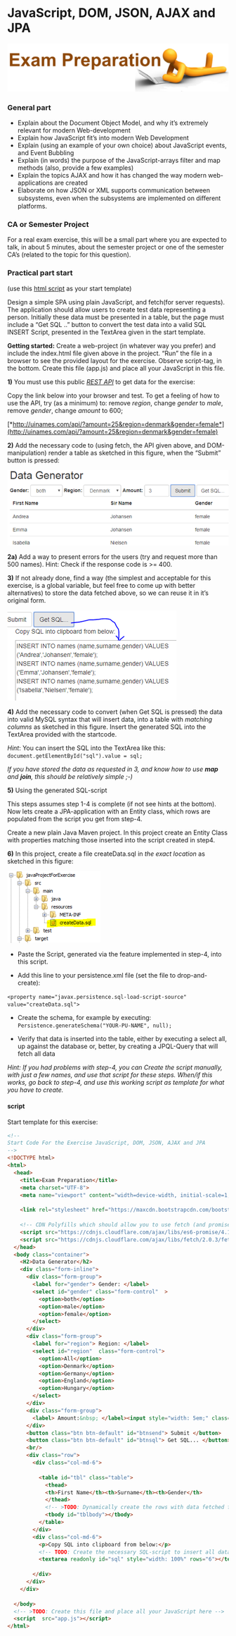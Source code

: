 # JavaScript, DOM, JSON, AJAX and JPA
![](media/image4.png)

### General part

- Explain about the Document Object Model, and why it’s extremely relevant for modern Web-development
- Explain how JavaScript fit’s into modern Web Development
- Explain (using an example of your own choice) about JavaScript events, and Event Bubbling
- Explain (in words) the purpose of the JavaScript-arrays filter and map methods (also, provide a few examples)
- Explain the topics AJAX and how it has changed the way modern web-applications are created
- Elaborate on how JSON or XML supports communication between subsystems, even when the subsystems are implemented on diﬀerent platforms.

### CA or Semester Project

For a real exam exercise, this will be a small part where you are
expected to talk, in about 5 minutes, about the semester project or one
of the semester CA’s (related to the topic for this question).

### Practical part start 
(use this [html script](####-script) as your start template)

Design a simple SPA using plain JavaScript, and fetch(for server requests). The application should allow users to create test data representing a person. Initially these data must be presented in a table, but the page must include a “Get SQL ..” button to convert the test data into a valid SQL INSERT Script, presented in the TextArea given in the start template.

**Getting started:** Create a web-project (in whatever way you prefer)
and include the index.html file given above in the project. “Run” the
file in a browser to see the provided layout for the exercise. Observe
script-tag, in the bottom. Create this file (app.js) and place all your
JavaScript in this file.

**1)** You must use this public [*REST
API*](https://github.com/thm/uinames/) to get data for the exercise:

Copy the link below into your browser and test. To get a feeling of how to use the API, try (as a minimum) to: remove *region*, change *gender* to *male*, remove *gender*, change *amount* to 600;

[*http://uinames.com/api/?amount=25&region=denmark&gender=female*](http://uinames.com/api/?amount=25&region=denmark&gender=female)

**2)** Add the necessary code to (using fetch, the API given above, and
DOM-manipulation) render a table as sketched in this figure, when the “Submit” button is pressed:

![](media/data_generator.png)

**2a)** Add a way to present errors for the users (try and request more than 500 names). Hint: Check if the response code is &gt;= 400.

**3)** If not already done, find a way (the simplest and acceptable for this exercise, is a global variable, but feel free to come up with better alternatives) to store the data fetched above, so we can reuse it in it’s original form.

![](media/sql.png) 

**4)** Add the necessary code to convert (when Get SQL is pressed) the
data into valid MySQL syntax that will insert data, into a table with
*matching columns* as sketched in this figure. Insert the generated SQL
into the TextArea provided with the startcode.

*Hint*: You can insert the SQL into the TextArea like this:
`document.getElementById("sql").value = sql;`

*If you have stored the data as requested in 3, and know how to use
**map** and **join**, this should be relatively simple ;-)*

**5)** Using the generated SQL-script

This steps assumes step 1-4 is complete (if not see hints at the
bottom). Now lets create a JPA-application with an Entity class, which
rows are populated from the script you get from step-4.

Create a new plain Java Maven project. In this project create an Entity
Class with properties matching those inserted into the script created in step4.

**6)** In this project, create a file createData.sql in *the exact location* as
sketched in this figure:

![](media/folder_structure_sql.png)


- Paste the Script, generated via the feature implemented in step-4, into this script.

- Add this line to your persistence.xml file (set the file to
drop-and-create):

`<property name="javax.persistence.sql-load-script-source"
value="createData.sql">`

- Create the schema, for example by executing:  
`Persistence.generateSchema("YOUR-PU-NAME", null);`

- Verify that data is inserted into the table, either by executing a select all, up against the database or, better, by creating a JPQL-Query that will fetch all data

*Hint: If you had problems with step-4, you can Create the script manually, with just a few names, and use that script for these steps.
When/if this works, go back to step-4, and use this working script as
template for what you have to create.*

#### script
Start template for this exercise:
```html
<!--
Start Code For the Exercise JavaScript, DOM, JSON, AJAX and JPA
-->
<!DOCTYPE html>
<html>
  <head>
    <title>Exam Preparation</title>
    <meta charset="UTF-8">
    <meta name="viewport" content="width=device-width, initial-scale=1, shrink-to-fit=no">
    
    <link rel="stylesheet" href="https://maxcdn.bootstrapcdn.com/bootstrap/3.3.7/css/bootstrap.min.css">
    
    <!-- CDN Polyfills which should allow you to use fetch (and promises) from IE and older browsers -->
    <script src="https://cdnjs.cloudflare.com/ajax/libs/es6-promise/4.1.1/es6-promise.auto.js"></script>
    <script src="https://cdnjs.cloudflare.com/ajax/libs/fetch/2.0.3/fetch.min.js"></script>
  </head>
  <body class="container">
    <H2>Data Generator</h2>
    <div class="form-inline">
      <div class="form-group">
        <label for="gender"> Gender: </label>
        <select id="gender" class="form-control"  >
          <option>both</option>
          <option>male</option>
          <option>female</option>
        </select>
      </div>
      <div class="form-group">
        <label for="region"> Region: </label>
        <select id="region"  class="form-control">
          <option>All</option>
          <option>Denmark</option>
          <option>Germany</option>
          <option>England</option>
          <option>Hungary</option>
        </select>
      </div>
      <div class="form-group">
        <label> Amount:&nbsp; </label><input style="width: 5em;" class="form-control" type="number" id="amount" value="4"> 
      </div>
      <button class="btn btn-default" id="btnsend"> Submit </button>
      <button class="btn btn-default" id="btnsql"> Get SQL... </button>
      <br/>
      <div class="row">
        <div class="col-md-6">
          
          <table id="tbl" class="table">
            <thead>
            <th>First Name</th><th>Surname</th><th>Gender</th>
            </thead>
            <!-- >TODO: Dynamically create the rows with data fetched from the API, and insert into the table here -->
            <tbody id="tblbody"></tbody>
          </table>
        </div>
        <div class="col-md-6">
          <p>Copy SQL into clipboard from below:</p>
          <!-- TODO: Create the necessary SQL-script to insert all data fetched from the API, into a table with matching colums -->
          <textarea readonly id="sql" style="width: 100%" rows="6"></textarea>
          
        </div>
      </div>
    </div>

  </body>
  <!-- >TODO: Create this file and place all your JavaScript here -->
  <script  src="app.js"></script>
</html>

```